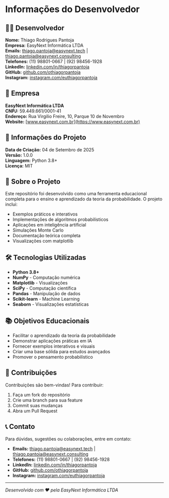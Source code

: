 # Informações do Desenvolvedor

## 👨‍💻 Desenvolvedor

**Nome:** Thiago Rodrigues Pantoja  
**Empresa:** EasyNext Informática LTDA  
**Emails:** thiago.pantoja@easynext.tech | thiago.pantoja@easynext.consulting  
**Telefones:** (11) 98801-0667 | (92) 98456-1928  
**LinkedIn:** [linkedin.com/in/thiagorpantoja](https://www.linkedin.com/in/thiagorpantoja)  
**GitHub:** [github.com/othiagorpantoja](https://github.com/othiagorpantoja)  
**Instagram:** [instagram.com/euthiagorpantoja](https://instagram.com/euthiagorpantoja)  

## 🏢 Empresa

**EasyNext Informática LTDA**  
**CNPJ:** 59.449.661/0001-41  
**Endereço:** Rua Virgilio Freire, 10, Parque 10 de Novembro  
**Website:** [www.easynext.com.br](https://www.easynext.com.br)  

## 📅 Informações do Projeto

**Data de Criação:** 04 de Setembro de 2025  
**Versão:** 1.0.0  
**Linguagem:** Python 3.8+  
**Licença:** MIT  

## 🎯 Sobre o Projeto

Este repositório foi desenvolvido como uma ferramenta educacional completa para o ensino e aprendizado da teoria da probabilidade. O projeto inclui:

- Exemplos práticos e interativos
- Implementações de algoritmos probabilísticos
- Aplicações em inteligência artificial
- Simulações Monte Carlo
- Documentação teórica completa
- Visualizações com matplotlib

## 🛠️ Tecnologias Utilizadas

- **Python 3.8+**
- **NumPy** - Computação numérica
- **Matplotlib** - Visualizações
- **SciPy** - Computação científica
- **Pandas** - Manipulação de dados
- **Scikit-learn** - Machine Learning
- **Seaborn** - Visualizações estatísticas

## 📚 Objetivos Educacionais

- Facilitar o aprendizado da teoria da probabilidade
- Demonstrar aplicações práticas em IA
- Fornecer exemplos interativos e visuais
- Criar uma base sólida para estudos avançados
- Promover o pensamento probabilístico

## 🤝 Contribuições

Contribuições são bem-vindas! Para contribuir:

1. Faça um fork do repositório
2. Crie uma branch para sua feature
3. Commit suas mudanças
4. Abra um Pull Request

## 📞 Contato

Para dúvidas, sugestões ou colaborações, entre em contato:

- **Emails:** thiago.pantoja@easynext.tech | thiago.pantoja@easynext.consulting
- **Telefones:** (11) 98801-0667 | (92) 98456-1928
- **LinkedIn:** [linkedin.com/in/thiagorpantoja](https://www.linkedin.com/in/thiagorpantoja)
- **GitHub:** [github.com/othiagorpantoja](https://github.com/othiagorpantoja)
- **Instagram:** [instagram.com/euthiagorpantoja](https://instagram.com/euthiagorpantoja)

---

*Desenvolvido com ❤️ pela EasyNext Informática LTDA*
